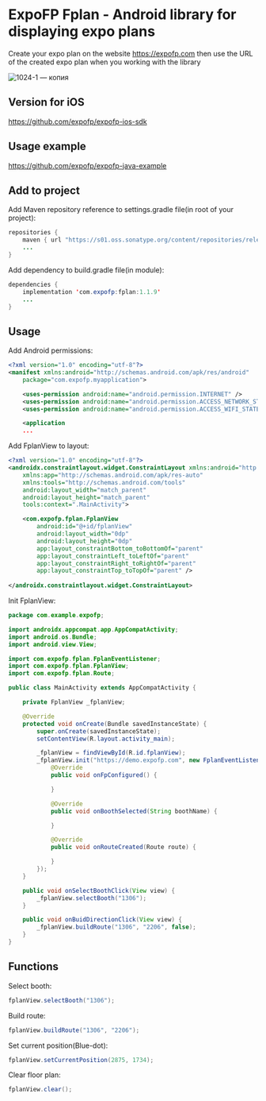 # ExpoFP Fplan - Android library for displaying expo plans

Create your expo plan on the website https://expofp.com then use the URL of the created expo plan when you working with the library

![1024-1 — копия](https://user-images.githubusercontent.com/60826376/146822762-66188b40-54f4-49dd-9479-9166d8aec672.jpeg)

## Version for iOS

https://github.com/expofp/expofp-ios-sdk

## Usage example

https://github.com/expofp/expofp-java-example

## Add to project

Add Maven repository reference to settings.gradle file(in root of your project):

```java
repositories {
    maven { url "https://s01.oss.sonatype.org/content/repositories/releases" }
    ...
}
```

Add dependency to build.gradle file(in module):

```java
dependencies {
    implementation 'com.expofp:fplan:1.1.9'
    ... 
}
```

## Usage

Add Android permissions:

```xml
<?xml version="1.0" encoding="utf-8"?>
<manifest xmlns:android="http://schemas.android.com/apk/res/android"
    package="com.expofp.myapplication">

    <uses-permission android:name="android.permission.INTERNET" />
    <uses-permission android:name="android.permission.ACCESS_NETWORK_STATE" />
    <uses-permission android:name="android.permission.ACCESS_WIFI_STATE"/>

    <application
    ...
```

Add FplanView to layout:

```xml
<?xml version="1.0" encoding="utf-8"?>
<androidx.constraintlayout.widget.ConstraintLayout xmlns:android="http://schemas.android.com/apk/res/android"
    xmlns:app="http://schemas.android.com/apk/res-auto"
    xmlns:tools="http://schemas.android.com/tools"
    android:layout_width="match_parent"
    android:layout_height="match_parent"
    tools:context=".MainActivity">

    <com.expofp.fplan.FplanView
        android:id="@+id/fplanView"
        android:layout_width="0dp"
        android:layout_height="0dp"
        app:layout_constraintBottom_toBottomOf="parent"
        app:layout_constraintLeft_toLeftOf="parent"
        app:layout_constraintRight_toRightOf="parent"
        app:layout_constraintTop_toTopOf="parent" />
  
</androidx.constraintlayout.widget.ConstraintLayout>
```

Init FplanView:

```java
package com.example.expofp;

import androidx.appcompat.app.AppCompatActivity;
import android.os.Bundle;
import android.view.View;

import com.expofp.fplan.FplanEventListener;
import com.expofp.fplan.FplanView;
import com.expofp.fplan.Route;

public class MainActivity extends AppCompatActivity {

    private FplanView _fplanView;

    @Override
    protected void onCreate(Bundle savedInstanceState) {
        super.onCreate(savedInstanceState);
        setContentView(R.layout.activity_main);

        _fplanView = findViewById(R.id.fplanView);
        _fplanView.init("https://demo.expofp.com", new FplanEventListener() {
            @Override
            public void onFpConfigured() {

            }

            @Override
            public void onBoothSelected(String boothName) {

            }

            @Override
            public void onRouteCreated(Route route) {

            }
        });
    }

    public void onSelectBoothClick(View view) {
        _fplanView.selectBooth("1306");
    }

    public void onBuidDirectionClick(View view) {
        _fplanView.buildRoute("1306", "2206", false);
    }
}
```

## Functions

Select booth:

```java
fplanView.selectBooth("1306");
```

Build route:

```java
fplanView.buildRoute("1306", "2206");
```

Set current position(Blue-dot):

```java
fplanView.setCurrentPosition(2875, 1734);
```

Clear floor plan:

```java
fplanView.clear();
```
